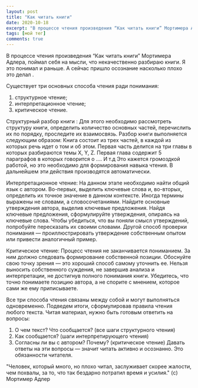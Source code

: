 ```yaml
---
layout: post
title: "Как читать книги"
date: 2020-10-18
excerpt: "В процессе чтения произведения “Как читать книги” Мортимера Адлера, поймал себя на мысли, что некачественно разбираю книги. Сейчас пришло осознание насколько плохо это делал"
tags: [мой тег]
comments: true
---
```


В процессе чтения произведения “Как читать книги” Мортимера Адлера, поймал себя на мысли, что некачественно разбираю книги. Я это понимал и раньше. А сейчас пришло осознание насколько плохо это делал .

Существует три основных способа чтения ради понимания:
1) структурное чтение;
2) интерпретационное чтение;
3) критическое чтение.

Структурный разбор книги :
Для этого необходимо рассмотреть структуру книги, определить количество основных частей, перечислить их по порядку, проследите их взаимосвязь.
Разбор книги выполняется следующим образом:
Книга состоит из трех частей, в каждой из которых речь идет о том и об этом. Первая часть делится на три главы в которых разбираются темы X, Y, Z. Первая глава содержит 5 параграфов в которых говорится о .... И т.д
Это кажется громоздкой работой, но это необходимо для формирования навыка чтения. В дальнейшем эти действия производятся автоматически.

Интерпретационное чтение:
На данном этапе необходимо найти общий язык с автором. Во-первых, выделить ключевые слова и, во-вторых, определить их точное значение в данном контексте. Иногда термины выражены не словами, а словосочетаниями.
Найдите основные утверждения автора, выделив ключевые предложения. Найдя ключевые предложения, сформулируйте утверждения, опираясь на ключевые слова. Чтобы убедиться, что вы поняли смысл утверждений, попробуйте пересказать их своими словами. Другой способ проверки понимания — проиллюстрировать утверждение собственным опытом или привести аналогичный пример.

Критическое чтение:
Процесс чтения не заканчивается пониманием. За ним должно следовать формирование собственной позиции. Обоснуйте свою точку зрения — это хороший способ самому уточнить ее.
Нельзя выносить собственного суждения, не завершив анализа и интерпретации, не достигнув полного понимания книги. Убедитесь, что точно понимаете позицию автора, а не спорите с мнением, которое сами же ему приписываете.

Все три способа чтения связаны между собой и могут выполняться одновременно.
Подведем итоги, сформулировав правила чтения любого текста. Читая материал, нужно быть готовым ответить на вопросы:
1. О чем текст? Что сообщается? (все шаги структурного чтения)
2. Как сообщается? (шаги интерпретирующего чтения)
3. Согласны ли вы с автором? Почему? (критическое чтение)
Давать ответы на эти вопросы — значит читать активно и осознанно. Это обязанности читателя.

"Человек, который много, но плохо читал, заслуживает скорее жалости, чем похвалы, за то, что так бездарно потратил время и усилия." (c) Мортимер Адлер
